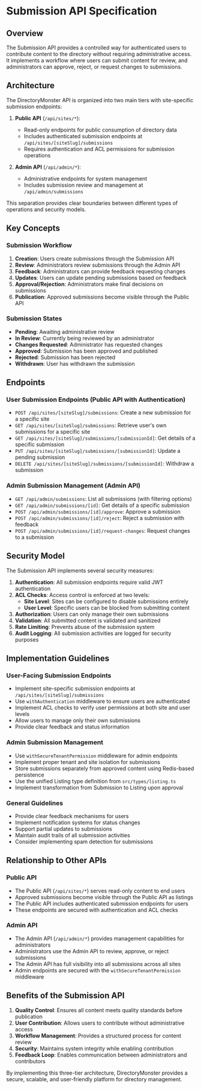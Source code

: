 # Submission API Specification

## Overview

The Submission API provides a controlled way for authenticated users to contribute content to the directory without requiring administrative access. It implements a workflow where users can submit content for review, and administrators can approve, reject, or request changes to submissions.

## Architecture

The DirectoryMonster API is organized into two main tiers with site-specific submission endpoints:

1. **Public API** (`/api/sites/*`):
   - Read-only endpoints for public consumption of directory data
   - Includes authenticated submission endpoints at `/api/sites/[siteSlug]/submissions`
   - Requires authentication and ACL permissions for submission operations

2. **Admin API** (`/api/admin/*`):
   - Administrative endpoints for system management
   - Includes submission review and management at `/api/admin/submissions`

This separation provides clear boundaries between different types of operations and security models.

## Key Concepts

### Submission Workflow

1. **Creation**: Users create submissions through the Submission API
2. **Review**: Administrators review submissions through the Admin API
3. **Feedback**: Administrators can provide feedback requesting changes
4. **Updates**: Users can update pending submissions based on feedback
5. **Approval/Rejection**: Administrators make final decisions on submissions
6. **Publication**: Approved submissions become visible through the Public API

### Submission States

- **Pending**: Awaiting administrative review
- **In Review**: Currently being reviewed by an administrator
- **Changes Requested**: Administrator has requested changes
- **Approved**: Submission has been approved and published
- **Rejected**: Submission has been rejected
- **Withdrawn**: User has withdrawn the submission

## Endpoints

### User Submission Endpoints (Public API with Authentication)

- `POST /api/sites/[siteSlug]/submissions`: Create a new submission for a specific site
- `GET /api/sites/[siteSlug]/submissions`: Retrieve user's own submissions for a specific site
- `GET /api/sites/[siteSlug]/submissions/[submissionId]`: Get details of a specific submission
- `PUT /api/sites/[siteSlug]/submissions/[submissionId]`: Update a pending submission
- `DELETE /api/sites/[siteSlug]/submissions/[submissionId]`: Withdraw a submission

### Admin Submission Management (Admin API)

- `GET /api/admin/submissions`: List all submissions (with filtering options)
- `GET /api/admin/submissions/[id]`: Get details of a specific submission
- `POST /api/admin/submissions/[id]/approve`: Approve a submission
- `POST /api/admin/submissions/[id]/reject`: Reject a submission with feedback
- `POST /api/admin/submissions/[id]/request-changes`: Request changes to a submission

## Security Model

The Submission API implements several security measures:

1. **Authentication**: All submission endpoints require valid JWT authentication
2. **ACL Checks**: Access control is enforced at two levels:
   - **Site Level**: Sites can be configured to disable submissions entirely
   - **User Level**: Specific users can be blocked from submitting content
3. **Authorization**: Users can only manage their own submissions
4. **Validation**: All submitted content is validated and sanitized
5. **Rate Limiting**: Prevents abuse of the submission system
6. **Audit Logging**: All submission activities are logged for security purposes

## Implementation Guidelines

### User-Facing Submission Endpoints

- Implement site-specific submission endpoints at `/api/sites/[siteSlug]/submissions`
- Use `withAuthentication` middleware to ensure users are authenticated
- Implement ACL checks to verify user permissions at both site and user levels
- Allow users to manage only their own submissions
- Provide clear feedback and status information

### Admin Submission Management

- Use `withSecureTenantPermission` middleware for admin endpoints
- Implement proper tenant and site isolation for submissions
- Store submissions separately from approved content using Redis-based persistence
- Use the unified Listing type definition from `src/types/listing.ts`
- Implement transformation from Submission to Listing upon approval

### General Guidelines

- Provide clear feedback mechanisms for users
- Implement notification systems for status changes
- Support partial updates to submissions
- Maintain audit trails of all submission activities
- Consider implementing spam detection for submissions

## Relationship to Other APIs

### Public API

- The Public API (`/api/sites/*`) serves read-only content to end users
- Approved submissions become visible through the Public API as listings
- The Public API includes authenticated submission endpoints for users
- These endpoints are secured with authentication and ACL checks

### Admin API

- The Admin API (`/api/admin/*`) provides management capabilities for administrators
- Administrators use the Admin API to review, approve, or reject submissions
- The Admin API has full visibility into all submissions across all sites
- Admin endpoints are secured with the `withSecureTenantPermission` middleware

## Benefits of the Submission API

1. **Quality Control**: Ensures all content meets quality standards before publication
2. **User Contribution**: Allows users to contribute without administrative access
3. **Workflow Management**: Provides a structured process for content review
4. **Security**: Maintains system integrity while enabling contribution
5. **Feedback Loop**: Enables communication between administrators and contributors

By implementing this three-tier architecture, DirectoryMonster provides a secure, scalable, and user-friendly platform for directory management.